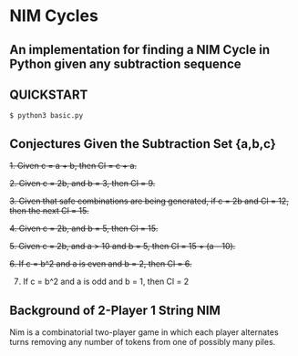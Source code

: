 # NIM Cycles
## An implementation for finding a NIM Cycle in Python given any subtraction sequence

## QUICKSTART
```console
$ python3 basic.py
```
## Conjectures Given the Subtraction Set {a,b,c}
~~1. Given c = a + b, then Cl = c + a.~~

~~2. Given c = 2b, and b = 3, then Cl = 9.~~

~~3. Given that safe combinations are being generated, if c = 2b and Cl = 12, then the next Cl = 15.~~

~~4. Given c = 2b, and b = 5, then Cl = 15.~~

~~5. Given c = 2b, and a > 10 and b = 5, then Cl = 15 + (a - 10).~~

~~6. If c = b^2 and a is even and b = 2, then Cl = 6.~~

7. If c = b^2 and a is odd and b = 1, then Cl = 2

## Background of 2-Player 1 String NIM
Nim is a combinatorial two-player game in which each player alternates turns removing any number of tokens from one of possibly many piles.

